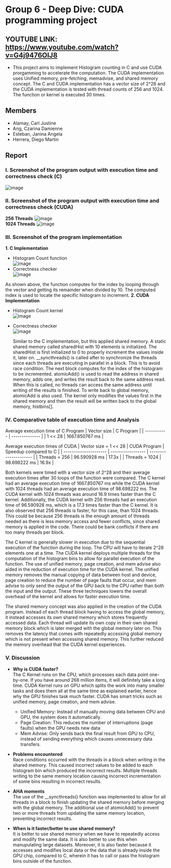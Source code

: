 # Group 6 - Deep Dive: CUDA programming project
## YOUTUBE LINK: https://www.youtube.com/watch?v=G4j9476OIJ8

- This project aims to implement Histogram counting in C and use CUDA prorgamming to accelerate the computation. The CUDA implementation uses Unified memory, pre-fetching, memadvise, and shared memory concept. The C and CUDA implementation has a vector size of 2^28 and the CUDA implementation is tested with thread counts of 256 and 1024. The function or kernel is executed 30 times.
  
## Members

* Alamay, Carl Justine
* Ang, Czarina Damienne
* Esteban, Janina Angela
* Herrera, Diego Martin

## Report

### I. Screenshot of the program output with execution time and correctness check (C)
   ![image](https://github.com/user-attachments/assets/27c8ffd3-09e1-400d-9d5d-3e0b77011ff0)
<br/>
### II. Screenshot of the program output with execution time and correctness check (CUDA)
**256 Threads**
  ![image](https://github.com/user-attachments/assets/06dd69b1-420a-4316-a5d2-02386bac75e8)
<br/>
**1024 Threads**
  ![image](https://github.com/user-attachments/assets/4f736d28-b66d-4a27-b68c-3172b735b43d)
<br/>
### III. Screenshot of the program implementation
**1. C Implementation**
   - Histogram Count function<br/>
     ![image](https://github.com/user-attachments/assets/c87c1404-1a1d-4206-9a4b-7f360cb195b3)
   - Correctness checker<br/>
     ![image](https://github.com/user-attachments/assets/e09484fe-b7d0-4469-8028-263fb27231c6)

  As shown above, the function computes for the index by looping through the vector and getting its remainder when divided by 10. The computed index is used to locate the specific histogram to increment.
**2. CUDA Implementation**
   - Histogram Count kernel<br/>
     ![image](https://github.com/user-attachments/assets/ee82de7f-76ff-42c1-a329-34b1cd1511ad)
   - Correctness checker<br/>
     ![image](https://github.com/user-attachments/assets/57496315-5671-4d53-8f43-695ee7ecfb96)

     Similar to the C implementation, but this applied shared memory. A static shared memory called sharedHist with 10 elements is initialized. The sharedHist is first initialized to 0 to properly increment the values inside it, later on. __syncthreads() is called after to synchronize the threads since each threads are executing in parallel in a block. This is to avoid race condition. The next block computes for the index of the histogram to be incremented. atomicAdd() is used to read the address in shared memory, adds one, and writes the result back to the same address read. When this is called, no threads can access the same address until writing of the results is finished. To write back to global memory, atomicAdd is also used. The kernel only modifies the values first in the shared memory and then the result will be written back to the global memory, histbins[].
     
### IV. Comparative table of execution time and Analysis
Average execution time of C Program
| Vector size | C Program      | 
| ----------- | -------------- | 
| 1 << 28     | 1667.850767 ms |


Average execution times of CUDA
| Vector size = 1 << 28 | CUDA Program      | Speedup compared to C |
| --------------------- | ----------------- | --------------------- |
| Threads = 256         | 96.590928 ms      | 17.3x                 |
| Threads = 1024        | 98.698222 ms      | 16.9x                 |


Both kernels were timed with a vector size of 2^28 and their average execution times after 30 loops of the function were compared. The C kernel had an average execution time of 1667.850767 ms while the CUDA kernel with 1024 threads had an average execution time of 98.698222 ms. The CUDA kernel with 1024 threads was around 16.9 times faster than the C kernel. Additionally, the CUDA kernel with 256 threads had an execution time of 96.590928 ms, which is a 17.3 times faster than the C kernel. It is also observed that 256 threads is faster, for this case, than 1024 threads. This could be because 256 threads is the enough amount of threads needed as there is less memory access and fewer conflicts, since shared memory is applied in the code. There could be bank conflicts if there are too many threads per block.
<br/>

The C kernel is generally slower in execution due to the sequential execution of the function during the loop. The CPU will have to iterate 2^28 elements one at a time. The CUDA kernel deploys multiple threads for the computation of the histogram bins to allow for parallel execution of the function. The use of unified memory, page creation, and mem advise also aided in the reduction of execution time for the CUDA kernel. The unified memory removes the manual copying of data between host and device, page creation to reduce the number of page faults that occur, and mem advise to only send the output of the GPU back to the CPU rather than both the input and the output. These three techniques lowers the overall overhead of the kernel and allows for faster execution time.
<br/>

The shared memory concept was also applied in the creation of the CUDA program. Instead of each thread block having to access the global memory, it instead accesses its own shared memory which stores frequently accessed data. Each thread will update its own copy in their own shared memory block which is later merged with the global memory later on. This removes the latency that comes with repeatedly accessing global memory which is not present when accessing shared memory. This further reduced the memory overhead that the CUDA kernel experiences.
<br/>

### V. Discussion
- **Why is CUDA faster?** <br/>
The C Kernel runs on the CPU, which processes each data point one-by-one. If you have around 268 million items, it will definitely take a long time.
CUDA Kernel runs on GPU which splits the work into many smaller tasks and does them all at the same time as explained earlier, hence why the GPU finishes task much faster. CUDA has smart tricks such as unified memory, page creation, and mem advise. 
  - Unified Memory: Instead of manually moving data between CPU and GPU, the system does it automatically.
  - Page Creation: This reduces the number of interruptions (page faults) when the GPU needs new data
  - Mem Advise: Only sends back the final result from GPU to CPU, instead of sending everything which causes unnecessary data transfers.

- **Problems encountered** <br/>
Race conditions occurred with the threads in a block when writing in the shared memory. This caused incorrect values to be added to each histogram bin which produced the incorrect results. Multiple threads writing to the same memory location causing incorrect incrementation of some bins resulting in incorrect results.

- **AHA moments** <br/>
The use of the __syncthreads() function was implemented to allow for all threads in a block to finish updating the shared memory before merging with the global memory. The additional use of atomicAdd() to prevent two or more threads from updating the same memory location, preventing incorrect results.

- **When is it faster/better to use shared memory?** <br/>
It is better to use shared memory when we have to repeatedly access and modify the same data. It is also better to use this when manupulating large datasets. Moreover, it is also faster because it accesses and modifies local data or the data that is already inside the GPU chip, compared to C, wherein it has to call or pass the histogram bins outside of the function. 
